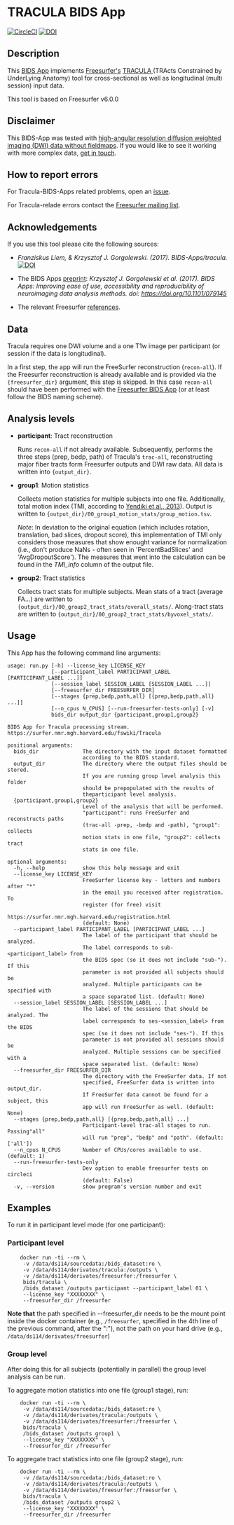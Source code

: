 # TRACULA BIDS App

[![CircleCI](https://circleci.com/gh/BIDS-Apps/tracula.svg?style=shield&circle-token=:circle-token)](https://circleci.com/gh/BIDS-Apps/tracula)
[![DOI](https://zenodo.org/badge/77473131.svg)](https://zenodo.org/badge/latestdoi/77473131)

## Description

This [BIDS App](https://bids-apps.neuroimaging.io) implements
[Freesurfer's](https://surfer.nmr.mgh.harvard.edu/)
[TRACULA ](https://surfer.nmr.mgh.harvard.edu/fswiki/Tracula)
(TRActs Constrained by UnderLying Anatomy) tool for
cross-sectional as well as longitudinal (multi session) input data.

This tool is based on Freesurfer v6.0.0

## Disclaimer

This BIDS-App was tested with [high-angular resolution
diffusion weighted imaging (DWI) data without
fieldmaps](https://openfmri.org/dataset/ds000114/).
If you would like to see it working with more complex data,
[get in touch](https://github.com/bids-apps/tracula/issues).


## How to report errors

For Tracula-BIDS-Apps related problems, open an
[issue](https://github.com/bids-apps/tracula/issues).

For Tracula-relade errors contact the
[Freesurfer mailing list](https://surfer.nmr.mgh.harvard.edu/fswiki/FreeSurferSupport).

## Acknowledgements

If you use this tool please cite the following sources:

- *Franziskus Liem, & Krzysztof J. Gorgolewski. (2017).
BIDS-Apps/tracula.* [![DOI](https://zenodo.org/badge/77473131.svg)](https://zenodo.org/badge/latestdoi/77473131)

- The BIDS Apps
[preprint](http://biorxiv.org/content/early/2016/10/20/079145):
*Krzysztof J. Gorgolewski et al. (2017).
BIDS Apps: Improving ease of use, accessibility and reproducibility
of neuroimaging data analysis methods.
doi: https://doi.org/10.1101/079145*

- The relevant Freesurfer
[references](https://surfer.nmr.mgh.harvard.edu/fswiki/FreeSurferMethodsCitation).

## Data

Tracula requires one DWI volume and a one T1w image
per participant (or session if the data is longitudinal).

In a first step, the app will run the FreeSurfer reconstruction
(`recon-all`). If the Freesurfer reconstruction is already available
and is provided via the `{freesurfer_dir}` argument, this step is skipped.
In this case `recon-all` should have been performed with the
[Freesurfer BIDS App](https://github.com/bids-apps/freesurfer)
(or at least follow the BIDS naming scheme).

## Analysis levels

- **participant**: Tract reconstruction

    Runs `recon-all` if not already available.
    Subsequently, performs the three steps (prep, bedp, path) of Tracula's `trac-all`,
    reconstructing major fiber tracts form Freesurfer outputs and
    DWI raw data.
    All data is written into `{output_dir}`.

- **group1**: Motion statistics

    Collects motion statistics for multiple subjects into one file.
    Additionally, total motion index (TMI, according to
    [Yendiki et al., 2013](http://doi.org/10.1016/j.neuroimage.2013.11.027)).
    Output is written to
    `{output_dir}/00_group1_motion_stats/group_motion.tsv`.

    *Note*: In deviation to the original equation
    (which includes rotation, translation, bad slices, dropout score),
    this implementation of TMI only considers those measures
    that show enought variance for normalization (i.e., don't
    produce NaNs - often seen in 'PercentBadSlices' and
    'AvgDropoutScore'). The measures that went into the
    calculation can be found in the *TMI_info* column of the
    output file.

- **group2**: Tract statistics

    Collects tract stats for multiple subjects.
    Mean stats of a tract (average FA...) are written to
    `{output_dir}/00_group2_tract_stats/overall_stats/`.
    Along-tract stats are written to
    `{output_dir}/00_group2_tract_stats/byvoxel_stats/`.


## Usage

This App has the following command line arguments:

    usage: run.py [-h] --license_key LICENSE_KEY
                  [--participant_label PARTICIPANT_LABEL [PARTICIPANT_LABEL ...]]
                  [--session_label SESSION_LABEL [SESSION_LABEL ...]]
                  [--freesurfer_dir FREESURFER_DIR]
                  [--stages {prep,bedp,path,all} [{prep,bedp,path,all} ...]]
                  [--n_cpus N_CPUS] [--run-freesurfer-tests-only] [-v]
                  bids_dir output_dir {participant,group1,group2}

    BIDS App for Tracula processing stream.
    https://surfer.nmr.mgh.harvard.edu/fswiki/Tracula

    positional arguments:
      bids_dir              The directory with the input dataset formatted
                            according to the BIDS standard.
      output_dir            The directory where the output files should be stored.
                            If you are running group level analysis this folder
                            should be prepopulated with the results of
                            theparticipant level analysis.
      {participant,group1,group2}
                            Level of the analysis that will be performed.
                            "participant": runs FreeSurfer and reconstructs paths
                            (trac-all -prep, -bedp and -path), "group1": collects
                            motion stats in one file, "group2": collects tract
                            stats in one file.

    optional arguments:
      -h, --help            show this help message and exit
      --license_key LICENSE_KEY
                            FreeSurfer license key - letters and numbers after "*"
                            in the email you received after registration. To
                            register (for free) visit
                            https://surfer.nmr.mgh.harvard.edu/registration.html
                            (default: None)
      --participant_label PARTICIPANT_LABEL [PARTICIPANT_LABEL ...]
                            The label of the participant that should be analyzed.
                            The label corresponds to sub-<participant_label> from
                            the BIDS spec (so it does not include "sub-"). If this
                            parameter is not provided all subjects should be
                            analyzed. Multiple participants can be specified with
                            a space separated list. (default: None)
      --session_label SESSION_LABEL [SESSION_LABEL ...]
                            The label of the sessions that should be analyzed. The
                            label corresponds to ses-<session_label> from the BIDS
                            spec (so it does not include "ses-"). If this
                            parameter is not provided all sessions should be
                            analyzed. Multiple sessions can be specified with a
                            space separated list. (default: None)
      --freesurfer_dir FREESURFER_DIR
                            The directory with the FreeSurfer data. If not
                            specified, FreeSurfer data is written into output_dir.
                            If FreeSurfer data cannot be found for a subject, this
                            app will run FreeSurfer as well. (default: None)
      --stages {prep,bedp,path,all} [{prep,bedp,path,all} ...]
                            Participant-level trac-all stages to run. Passing"all"
                            will run "prep", "bedp" and "path". (default: ['all'])
      --n_cpus N_CPUS       Number of CPUs/cores available to use. (default: 1)
      --run-freesurfer-tests-only
                            Dev option to enable freesurfer tests on circleci
                            (default: False)
      -v, --version         show program's version number and exit


## Examples

To run it in participant level mode (for one participant):

### Participant level

        docker run -ti --rm \
         -v /data/ds114/sourcedata:/bids_dataset:ro \
         -v /data/ds114/derivates/tracula:/outputs \
         -v /data/ds114/derivates/freesurfer:/freesurfer \
         bids/tracula \
         /bids_dataset /outputs participant --participant_label 01 \
         --license_key "XXXXXXXX" \
         --freesurfer_dir /freesurfer

**Note that** the path specified in --freesurfer_dir needs to be the
mount point inside the docker container (e.g., `/freesurfer`, specified
in the 4th line of the previous command, after the ":"), not the
path on your hard drive (e.g., `/data/ds114/derivates/freesurfer`)

### Group level

After doing this for all subjects (potentially in parallel) the group level analysis
can be run.

To aggregate motion statistics into one file (group1 stage), run:

        docker run -ti --rm \
         -v /data/ds114/sourcedata:/bids_dataset:ro \
         -v /data/ds114/derivates/tracula:/outputs \
         -v /data/ds114/derivates/freesurfer:/freesurfer \
         bids/tracula \
         /bids_dataset /outputs group1 \
         --license_key "XXXXXXXX" \
         --freesurfer_dir /freesurfer



To aggregate tract statistics into one file  (group2 stage), run:

        docker run -ti --rm \
         -v /data/ds114/sourcedata:/bids_dataset:ro \
         -v /data/ds114/derivates/tracula:/outputs \
         -v /data/ds114/derivates/freesurfer:/freesurfer \
         bids/tracula \
         /bids_dataset /outputs group2 \
         --license_key "XXXXXXXX" \
         --freesurfer_dir /freesurfer
